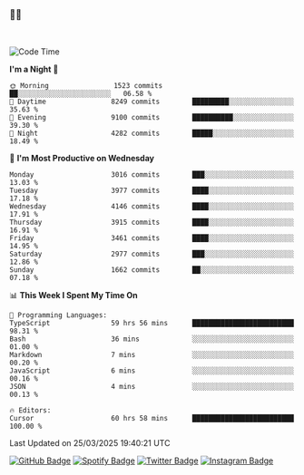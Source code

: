 ### 🤙🍺

<!-- <a href="https://github-readme-stats.vercel.app/api?username=hzak2xx&count_private=true&show_icons=true&theme=dracula">
  <img align="center" src="https://github-readme-stats.vercel.app/api?username=hzak2xx&count_private=true&show_icons=true&theme=dracula" />
</a>
</br> -->
</br>

<!--START_SECTION:waka-->
![Code Time](http://img.shields.io/badge/Code%20Time-4%2C021%20hrs%2054%20mins-blue)

**I'm a Night 🦉** 

```text
🌞 Morning                1523 commits        ██░░░░░░░░░░░░░░░░░░░░░░░   06.58 % 
🌆 Daytime                8249 commits        █████████░░░░░░░░░░░░░░░░   35.63 % 
🌃 Evening                9100 commits        ██████████░░░░░░░░░░░░░░░   39.30 % 
🌙 Night                  4282 commits        █████░░░░░░░░░░░░░░░░░░░░   18.49 % 
```
📅 **I'm Most Productive on Wednesday** 

```text
Monday                   3016 commits        ███░░░░░░░░░░░░░░░░░░░░░░   13.03 % 
Tuesday                  3977 commits        ████░░░░░░░░░░░░░░░░░░░░░   17.18 % 
Wednesday                4146 commits        ████░░░░░░░░░░░░░░░░░░░░░   17.91 % 
Thursday                 3915 commits        ████░░░░░░░░░░░░░░░░░░░░░   16.91 % 
Friday                   3461 commits        ████░░░░░░░░░░░░░░░░░░░░░   14.95 % 
Saturday                 2977 commits        ███░░░░░░░░░░░░░░░░░░░░░░   12.86 % 
Sunday                   1662 commits        ██░░░░░░░░░░░░░░░░░░░░░░░   07.18 % 
```


📊 **This Week I Spent My Time On** 

```text
💬 Programming Languages: 
TypeScript               59 hrs 56 mins      █████████████████████████   98.31 % 
Bash                     36 mins             ░░░░░░░░░░░░░░░░░░░░░░░░░   01.00 % 
Markdown                 7 mins              ░░░░░░░░░░░░░░░░░░░░░░░░░   00.20 % 
JavaScript               6 mins              ░░░░░░░░░░░░░░░░░░░░░░░░░   00.16 % 
JSON                     4 mins              ░░░░░░░░░░░░░░░░░░░░░░░░░   00.13 % 

🔥 Editors: 
Cursor                   60 hrs 58 mins      █████████████████████████   100.00 % 
```


 Last Updated on 25/03/2025 19:40:21 UTC
<!--END_SECTION:waka-->

[![GitHub Badge](https://img.shields.io/badge/GitHub-100000?style=for-the-badge&logo=github&logoColor=white)](https://github.com/hzak2xx)
[![Spotify Badge](https://img.shields.io/badge/Spotify-1ED760?&style=for-the-badge&logo=spotify&logoColor=white)](https://open.spotify.com/user/uf90s6sbbh75a1mt44clkhkvf)
[![Twitter Badge](https://img.shields.io/badge/Twitter-1DA1F2?style=for-the-badge&logo=twitter&logoColor=white)](https://twitter.com/hzak2xx)
[![Instagram Badge](https://img.shields.io/badge/Instagram-E4405F?style=for-the-badge&logo=instagram&logoColor=white)](https://www.instagram.com/hzak2xx/)
